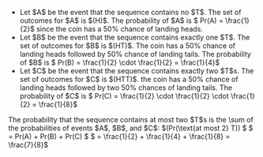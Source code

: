 <ul>
<li> Let $A$ be the event that the sequence contains no $T$. 
The set of outcomes for $A$ is $(H)$. 
The probability of $A$ is $ Pr(A) = \frac{1}{2}$ since the coin has a 50% chance of landing heads.
<li> Let $B$ be the event that the sequence contains exactly one $T$. 
The set of outcomes for $B$ is $(HT)$. 
The coin has a 50% chance of landing heads followed by 50% chance of landing tails. 
The probability of $B$ is $ Pr(B) = \frac{1}{2} \cdot \frac{1}{2} = \frac{1}{4}$
	<li> Let $C$ be the event that the sequence contains exactly two $T$s. 
The set of outcomes for $C$ is $(HTT)$. 
the coin has a 50% chance of landing heads followed by two 50% chances of landing tails. 
The probability of $C$ is $ Pr(C) = \frac{1}{2} \cdot \frac{1}{2} \cdot \frac{1}{2} = \frac{1}{8}$
</ul>
The probability that the sequence contains at most two $T$s is the \sum of the probabilities of events $A$, $B$, and $C$: 
$(Pr(\text{at most 2} T)) $
$ = Pr(A) + Pr(B) + Pr(C) $
$ = \frac{1}{2} + \frac{1}{4} + \frac{1}{8} = \frac{7}{8}$
